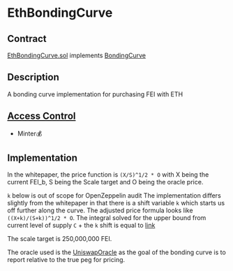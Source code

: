 # EthBondingCurve

## Contract

[EthBondingCurve.sol](https://github.com/fei-protocol/fei-protocol-core/blob/master/contracts/bondingcurve/EthBondingCurve.sol) implements [BondingCurve](https://github.com/fei-protocol/fei-protocol-core/wiki/BondingCurve)

## Description

A bonding curve implementation for purchasing FEI with ETH

## [Access Control](../../access-control/) 

* Minter💰

## Implementation

In the whitepaper, the price function is `(X/S)^1/2 * O` with X being the current FEI\_b, S being the Scale target and O being the oracle price.

`k` below is out of scope for OpenZeppelin audit The implementation differs slightly from the whitepaper in that there is a shift variable `k` which starts us off further along the curve. The adjusted price formula looks like `((X+k)/(S+k))^1/2 * O`. The integral solved for the upper bound from current level of supply `C` + the `k` shift is equal to [link](https://ibb.co/3mrX90r)

The scale target is 250,000,000 FEI.

The oracle used is the [UniswapOracle](https://github.com/fei-protocol/fei-protocol-core/wiki/UniswapOracle) as the goal of the bonding curve is to report relative to the true peg for pricing.

